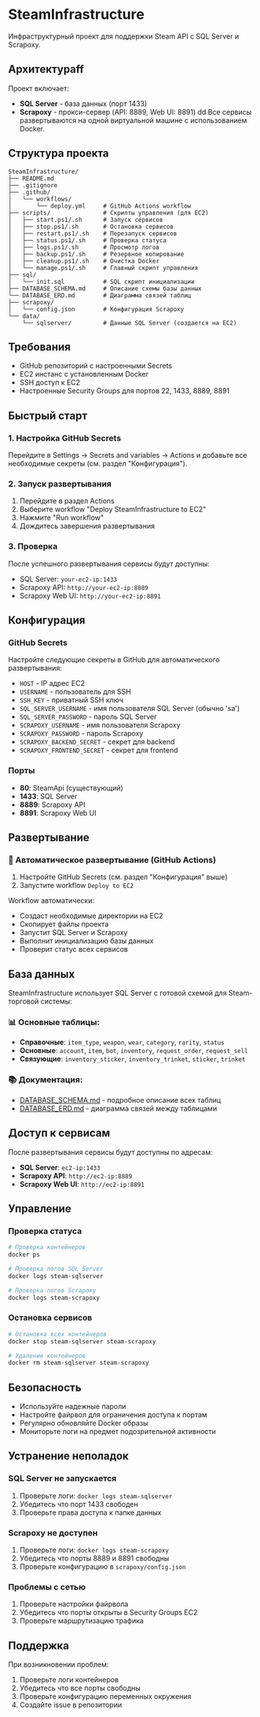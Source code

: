 # SteamInfrastructure

Инфраструктурный проект для поддержки Steam API с SQL Server и Scrapoxy.

## Архитектураff

Проект включает:
- **SQL Server** - база данных (порт 1433)
- **Scrapoxy** - прокси-сервер (API: 8889, Web UI: 8891)
dd
Все сервисы развертываются на одной виртуальной машине с использованием Docker.

## Структура проекта

```
SteamInfrastructure/
├── README.md
├── .gitignore
├── .github/
│   └── workflows/
│       └── deploy.yml     # GitHub Actions workflow
├── scripts/               # Скрипты управления (для EC2)
│   ├── start.ps1/.sh      # Запуск сервисов
│   ├── stop.ps1/.sh       # Остановка сервисов
│   ├── restart.ps1/.sh    # Перезапуск сервисов
│   ├── status.ps1/.sh     # Проверка статуса
│   ├── logs.ps1/.sh       # Просмотр логов
│   ├── backup.ps1/.sh     # Резервное копирование
│   ├── cleanup.ps1/.sh    # Очистка Docker
│   └── manage.ps1/.sh     # Главный скрипт управления
├── sql/
│   └── init.sql           # SQL скрипт инициализации
├── DATABASE_SCHEMA.md     # Описание схемы базы данных
└── DATABASE_ERD.md        # Диаграмма связей таблиц
├── scrapoxy/
│   └── config.json        # Конфигурация Scrapoxy
└── data/
    └── sqlserver/         # Данные SQL Server (создается на EC2)
```

## Требования

- GitHub репозиторий с настроенными Secrets
- EC2 инстанс с установленным Docker
- SSH доступ к EC2
- Настроенные Security Groups для портов 22, 1433, 8889, 8891

## Быстрый старт

### 1. Настройка GitHub Secrets

Перейдите в Settings → Secrets and variables → Actions и добавьте все необходимые секреты (см. раздел "Конфигурация").

### 2. Запуск развертывания

1. Перейдите в раздел Actions
2. Выберите workflow "Deploy SteamInfrastructure to EC2"
3. Нажмите "Run workflow"
4. Дождитесь завершения развертывания

### 3. Проверка

После успешного развертывания сервисы будут доступны:
- SQL Server: `your-ec2-ip:1433`
- Scrapoxy API: `http://your-ec2-ip:8889`
- Scrapoxy Web UI: `http://your-ec2-ip:8891`

## Конфигурация

### GitHub Secrets

Настройте следующие секреты в GitHub для автоматического развертывания:

- `HOST` - IP адрес EC2
- `USERNAME` - пользователь для SSH
- `SSH_KEY` - приватный SSH ключ
- `SQL_SERVER_USERNAME` - имя пользователя SQL Server (обычно 'sa')
- `SQL_SERVER_PASSWORD` - пароль SQL Server
- `SCRAPOXY_USERNAME` - имя пользователя Scrapoxy
- `SCRAPOXY_PASSWORD` - пароль Scrapoxy
- `SCRAPOXY_BACKEND_SECRET` - секрет для backend
- `SCRAPOXY_FRONTEND_SECRET` - секрет для frontend

### Порты

- **80**: SteamApi (существующий)
- **1433**: SQL Server
- **8889**: Scrapoxy API
- **8891**: Scrapoxy Web UI

## Развертывание

### 🚀 Автоматическое развертывание (GitHub Actions)

1. Настройте GitHub Secrets (см. раздел "Конфигурация" выше)
2. Запустите workflow `Deploy to EC2`

Workflow автоматически:
- Создаст необходимые директории на EC2
- Скопирует файлы проекта
- Запустит SQL Server и Scrapoxy
- Выполнит инициализацию базы данных
- Проверит статус всех сервисов

## База данных

SteamInfrastructure использует SQL Server с готовой схемой для Steam-торговой системы:

### 📊 Основные таблицы:
- **Справочные**: `item_type`, `weapon`, `wear`, `category`, `rarity`, `status`
- **Основные**: `account`, `item`, `bot`, `inventory`, `request_order`, `request_sell`
- **Связующие**: `inventory_sticker`, `inventory_trinket`, `sticker`, `trinket`

### 📚 Документация:
- [DATABASE_SCHEMA.md](DATABASE_SCHEMA.md) - подробное описание всех таблиц
- [DATABASE_ERD.md](DATABASE_ERD.md) - диаграмма связей между таблицами

## Доступ к сервисам

После развертывания сервисы будут доступны по адресам:

- **SQL Server**: `ec2-ip:1433`
- **Scrapoxy API**: `http://ec2-ip:8889`
- **Scrapoxy Web UI**: `http://ec2-ip:8891`

## Управление

### Проверка статуса

```bash
# Проверка контейнеров
docker ps

# Проверка логов SQL Server
docker logs steam-sqlserver

# Проверка логов Scrapoxy
docker logs steam-scrapoxy
```

### Остановка сервисов

```bash
# Остановка всех контейнеров
docker stop steam-sqlserver steam-scrapoxy

# Удаление контейнеров
docker rm steam-sqlserver steam-scrapoxy
```

## Безопасность

- Используйте надежные пароли
- Настройте файрвол для ограничения доступа к портам
- Регулярно обновляйте Docker образы
- Мониторьте логи на предмет подозрительной активности

## Устранение неполадок

### SQL Server не запускается

1. Проверьте логи: `docker logs steam-sqlserver`
2. Убедитесь что порт 1433 свободен
3. Проверьте права доступа к папке данных

### Scrapoxy не доступен

1. Проверьте логи: `docker logs steam-scrapoxy`
2. Убедитесь что порты 8889 и 8891 свободны
3. Проверьте конфигурацию в `scrapoxy/config.json`

### Проблемы с сетью

1. Проверьте настройки файрвола
2. Убедитесь что порты открыты в Security Groups EC2
3. Проверьте маршрутизацию трафика

## Поддержка

При возникновении проблем:
1. Проверьте логи контейнеров
2. Убедитесь что все порты свободны
3. Проверьте конфигурацию переменных окружения
4. Создайте issue в репозитории
